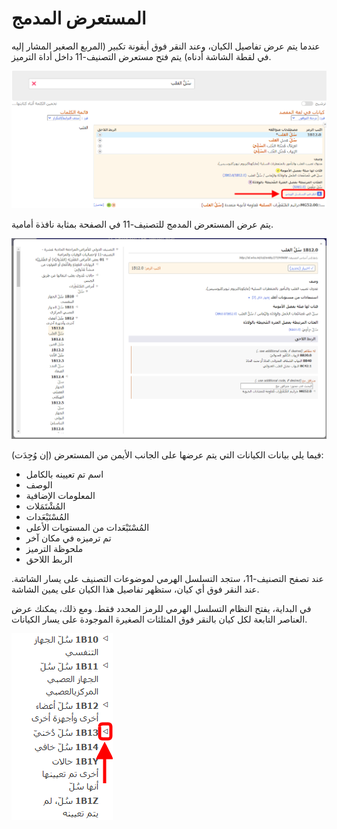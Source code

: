 ﻿# المستعرض المدمج

عندما يتم عرض تفاصيل الكيان، وعند النقر فوق أيقونة تكبير (المربع الصغير المشار إليه في لقطة الشاشة أدناه) يتم فتح مستعرض التصنيف-11 داخل أداة الترميز.

![لقطة شاشة لرابط المستعرض في أداة الترميز](img/browser-link-v4.png "رابط المستعرض في أداة الترميز")

يتم عرض المستعرض المدمج للتصنيف-11 في الصفحة بمثابة نافذة أمامية.

![لقطة شاشة للمستعرض المدمج في أداة الترميز](img/browser-v4.png "المستعرض المدمج في أداة الترميز")

فيما يلي بيانات الكيانات التي يتم عرضها على الجانب الأيمن من المستعرض (إن وُجِدَت):

- اسم تم تعيينه بالكامل
- الوصف
- المعلومات الإضافية
- المُشْتَمَلات
- المُسْتَبْعَدات
- المُسْتَبْعَدات من المستويات الأعلى
- تم ترميزه في مكان آخر
- ملحوظة الترميز
- الربط اللاحق

عند تصفح التصنيف-11، ستجد التسلسل الهرمي لموضوعات التصنيف على يسار الشاشة. عند النقر فوق أي كيان، ستظهر تفاصيل هذا الكيان على يمين الشاشة.

في البداية، يفتح النظام التسلسل الهرمي للرمز المحدد فقط. ومع ذلك، يمكنك عرض العناصر التابعة لكل كيان بالنقر فوق المثلثات الصغيرة الموجودة على يسار الكيانات. 

![لقطة شاشة للعناصر التابعة المفتوحة في المستعرض المدمج في أداة الترميز](img/browser-triangle.png "العناصر التابعة المفتوحة في المستعرض المدمج في أداة الترميز")

